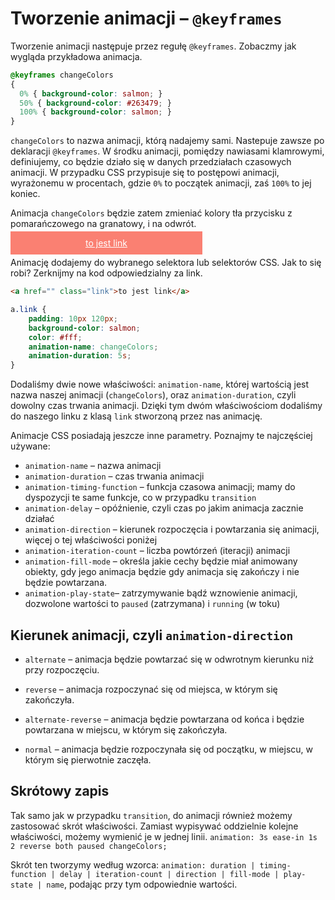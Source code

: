 # Tworzenie animacji – `@keyframes`

Tworzenie animacji następuje przez regułę `@keyframes`. Zobaczmy jak wygląda przykładowa animacja.
```css
@keyframes changeColors
{
  0% { background-color: salmon; }
  50% { background-color: #263479; }
  100% { background-color: salmon; }
}
```

`changeColors` to nazwa animacji, którą nadajemy sami. Nastepuje zawsze po deklaracji `@keyframes`.
W środku animacji, pomiędzy nawiasami klamrowymi, definiujemy, co będzie działo się w danych przedziałach czasowych animacji. W przypadku CSS przypisuje się to postępowi animacji, wyrażonemu w procentach, gdzie `0%` to początek animacji, zaś `100%` to jej koniec.

Animacja `changeColors` będzie zatem zmieniać kolory tła przycisku z pomarańczowego na granatowy, i na odwrót.

<a href="" class="awww-exercise-link added-transition" style="background-color: salmon; animation-name: changeColors; animation-duration: 5s; padding: 10px 120px; margin: 20px 0;  color: #fff;">to jest link</a>

Animację dodajemy do wybranego selektora lub selektorów CSS.
Jak to się robi? Zerknijmy na kod odpowiedzialny za link.

```html
<a href="" class="link">to jest link</a>
```

```css
a.link {
	padding: 10px 120px;
	background-color: salmon;
	color: #fff;
	animation-name: changeColors;
	animation-duration: 5s;
}
```
Dodaliśmy dwie nowe właściwości: `animation-name`, której wartością jest nazwa naszej animacji (`changeColors`), oraz `animation-duration`, czyli dowolny czas trwania animacji.
Dzięki tym dwóm właściwościom dodaliśmy do naszego linku z klasą `link` stworzoną przez nas animację.

Animacje CSS posiadają jeszcze inne parametry. Poznajmy te najczęściej używane:
- `animation-name` – nazwa animacji
- `animation-duration` – czas trwania animacji
- `animation-timing-function` – funkcja czasowa animacji; mamy do dyspozycji te same funkcje, co w przypadku `transition`
- `animation-delay` – opóźnienie, czyli czas po jakim animacja zacznie działać
- `animation-direction` – kierunek rozpoczęcia i powtarzania się animacji, więcej o tej właściwości poniżej
- `animation-iteration-count` – liczba powtórzeń (iteracji) animacji
- `animation-fill-mode` – określa jakie cechy będzie miał animowany obiekty, gdy jego animacja będzie gdy animacja się zakończy i nie będzie powtarzana.
- `animation-play-state`– zatrzymywanie bądź wznowienie animacji, dozwolone wartości to `paused` (zatrzymana) i `running` (w toku)

## Kierunek animacji, czyli `animation-direction`
- `alternate` – animacja będzie powtarzać się w odwrotnym kierunku niż przy rozpoczęciu.

<div class="circle-ch-anim" style="animation-direction: alternate;"></div>

- `reverse` – animacja rozpoczynać się od miejsca, w którym się zakończyła.

<div class="circle-ch-anim" style="animation-direction: reverse;"></div>

- `alternate-reverse` – animacja będzie powtarzana od końca i będzie powtarzana w miejscu, w którym się zakończyła.

<div class="circle-ch-anim" style="animation-direction: alternate-reverse;"></div>

- `normal` – animacja będzie rozpoczynała się od początku, w miejscu, w którym się pierwotnie zaczęła.

<div class="circle-ch-anim" style="animation-direction: normal;"></div>


## Skrótowy zapis
Tak samo jak w przypadku `transition`, do animacji również możemy zastosować skrót właściwości.
Zamiast wypisywać oddzielnie kolejne właściwości, możemy wymienić je w jednej linii.
`animation: 3s ease-in 1s 2 reverse both paused changeColors;`

Skrót ten tworzymy według wzorca:
`animation: duration | timing-function | delay | iteration-count | direction | fill-mode | play-state | name`,
podając przy tym odpowiednie wartości.
